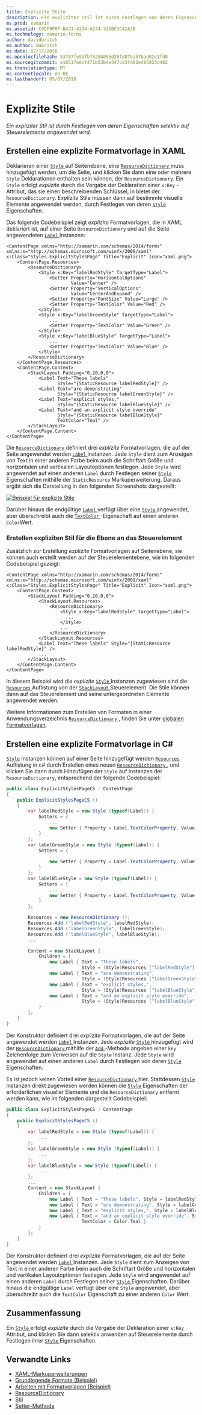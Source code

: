 ```yaml
---
title: Explizite Stile
description: Ein expliziter Stil ist durch Festlegen von deren Eigenschaften selektiv auf Steuerelemente angewendet wird.
ms.prod: xamarin
ms.assetid: C0DF9F8F-B431-4374-A574-325BC3C41A3B
ms.technology: xamarin-forms
author: davidbritch
ms.author: dabritch
ms.date: 02/17/2016
ms.openlocfilehash: 53f87fe9dfbf8284055d28fd87bab7bad02c1fd8
ms.sourcegitcommit: e16517edcf471b53b4e347cd3fd82e485923d482
ms.translationtype: MT
ms.contentlocale: de-DE
ms.lasthandoff: 05/07/2018
---
```

# <a name="explicit-styles"></a>Explizite Stile

_Ein expliziter Stil ist durch Festlegen von deren Eigenschaften selektiv auf Steuerelemente angewendet wird._

## <a name="creating-an-explicit-style-in-xaml"></a>Erstellen eine explizite Formatvorlage in XAML

Deklarieren einer [ `Style` ](https://developer.xamarin.com/api/type/Xamarin.Forms.Style/) auf Seitenebene, eine [ `ResourceDictionary` ](https://developer.xamarin.com/api/type/Xamarin.Forms.ResourceDictionary/) muss hinzugefügt werden, um die Seite, und klicken Sie dann eine oder mehrere `Style` Deklarationen enthalten sein können, der `ResourceDictionary`. Ein `Style` erfolgt *explizite* durch die Vergabe der Deklaration einer `x:Key` -Attribut, das sie einen beschreibenden Schlüssel, in bietet der `ResourceDictionary`. *Explizite* Stile müssen dann auf bestimmte visuelle Elemente angewendet werden, durch Festlegen von deren [ `Style` ](https://developer.xamarin.com/api/property/Xamarin.Forms.VisualElement.Style/) Eigenschaften.

Das folgende Codebeispiel zeigt *explizite* Formatvorlagen, die in XAML deklariert ist, auf einer Seite `ResourceDictionary` und auf die Seite angewendeten [ `Label` ](https://developer.xamarin.com/api/type/Xamarin.Forms.Label/) Instanzen:

```xaml
<ContentPage xmlns="http://xamarin.com/schemas/2014/forms" xmlns:x="http://schemas.microsoft.com/winfx/2009/xaml" x:Class="Styles.ExplicitStylesPage" Title="Explicit" Icon="xaml.png">
    <ContentPage.Resources>
        <ResourceDictionary>
            <Style x:Key="labelRedStyle" TargetType="Label">
                <Setter Property="HorizontalOptions"
                        Value="Center" />
                <Setter Property="VerticalOptions"
                        Value="CenterAndExpand" />
                <Setter Property="FontSize" Value="Large" />
                <Setter Property="TextColor" Value="Red" />
            </Style>
            <Style x:Key="labelGreenStyle" TargetType="Label">
                ...
                <Setter Property="TextColor" Value="Green" />
            </Style>
            <Style x:Key="labelBlueStyle" TargetType="Label">
                ...
                <Setter Property="TextColor" Value="Blue" />
            </Style>
        </ResourceDictionary>
    </ContentPage.Resources>
    <ContentPage.Content>
        <StackLayout Padding="0,20,0,0">
            <Label Text="These labels"
                   Style="{StaticResource labelRedStyle}" />
            <Label Text="are demonstrating"
                   Style="{StaticResource labelGreenStyle}" />
            <Label Text="explicit styles,"
                   Style="{StaticResource labelBlueStyle}" />
            <Label Text="and an explicit style override"
                   Style="{StaticResource labelBlueStyle}"
                   TextColor="Teal" />
        </StackLayout>
    </ContentPage.Content>
</ContentPage>
```

Die [ `ResourceDictionary` ](https://developer.xamarin.com/api/type/Xamarin.Forms.ResourceDictionary/) definiert drei *explizite* Formatvorlagen, die auf der Seite angewendet werden [ `Label` ](https://developer.xamarin.com/api/type/Xamarin.Forms.Label/) Instanzen. Jede `Style` dient zum Anzeigen von Text in einer anderen Farbe beim auch die Schriftart Größe und horizontalen und vertikalen Layoutoptionen festlegen. Jede `Style` wird angewendet auf einen anderen `Label` durch Festlegen seiner [ `Style` ](https://developer.xamarin.com/api/property/Xamarin.Forms.VisualElement.Style/) Eigenschaften mithilfe der `StaticResource` Markuperweiterung. Daraus ergibt sich die Darstellung in den folgenden Screenshots dargestellt:

[![](explicit-images/explicit-styles.png "Beispiel für explizite Stile")](explicit-images/explicit-styles-large.png#lightbox "explizite Formatvorlagen-Beispiel")

Darüber hinaus die endgültige [ `Label` ](https://developer.xamarin.com/api/type/Xamarin.Forms.Label/) verfügt über eine [ `Style` ](https://developer.xamarin.com/api/type/Xamarin.Forms.Style/) angewendet, aber überschreibt auch die [ `TextColor` ](https://developer.xamarin.com/api/property/Xamarin.Forms.Label.TextColor/) -Eigenschaft auf einen anderen `Color`Wert.

### <a name="creating-an-explicit-style-at-the-control-level"></a>Erstellen expliziten Stil für die Ebene an das Steuerelement

Zusätzlich zur Erstellung *explizite* Formatvorlagen auf Seitenebene, sie können auch erstellt werden auf der Steuerelementebene, wie im folgenden Codebeispiel gezeigt:

```xaml
<ContentPage xmlns="http://xamarin.com/schemas/2014/forms" xmlns:x="http://schemas.microsoft.com/winfx/2009/xaml" x:Class="Styles.ExplicitStylesPage" Title="Explicit" Icon="xaml.png">
    <ContentPage.Content>
        <StackLayout Padding="0,20,0,0">
            <StackLayout.Resources>
                <ResourceDictionary>
                    <Style x:Key="labelRedStyle" TargetType="Label">
                      ...
                    </Style>
                    ...
                </ResourceDictionary>
            </StackLayout.Resources>
            <Label Text="These labels" Style="{StaticResource labelRedStyle}" />
            ...
        </StackLayout>
    </ContentPage.Content>
</ContentPage>
```

In diesem Beispiel wird die *explizite* [ `Style` ](https://developer.xamarin.com/api/type/Xamarin.Forms.Style/) Instanzen zugewiesen sind die [ `Resources` ](https://developer.xamarin.com/api/property/Xamarin.Forms.VisualElement.Resources/) Auflistung von der [ `StackLayout` ](https://developer.xamarin.com/api/type/Xamarin.Forms.StackLayout/) Steuerelement. Die Stile können dann auf das Steuerelement und seine untergeordneten Elemente angewendet werden.

Weitere Informationen zum Erstellen von Formaten in einer Anwendungsverzeichnis [ `ResourceDictionary` ](https://developer.xamarin.com/api/type/Xamarin.Forms.ResourceDictionary/), finden Sie unter [globalen Formatvorlagen](~/xamarin-forms/user-interface/styles/application.md).

## <a name="creating-an-explicit-style-in-c35"></a>Erstellen eine explizite Formatvorlage in C&#35;

[`Style`](https://developer.xamarin.com/api/type/Xamarin.Forms.Style/) Instanzen können auf einer Seite hinzugefügt werden [ `Resources` ](https://developer.xamarin.com/api/property/Xamarin.Forms.VisualElement.Resources/) Auflistung in c# durch Erstellen eines neuen [ `ResourceDictionary` ](https://developer.xamarin.com/api/type/Xamarin.Forms.ResourceDictionary/), und klicken Sie dann durch Hinzufügen der `Style` auf Instanzen der `ResourceDictionary`, entsprechend der folgende Codebeispiel:

```csharp
public class ExplicitStylesPageCS : ContentPage
{
    public ExplicitStylesPageCS ()
    {
        var labelRedStyle = new Style (typeof(Label)) {
            Setters = {
                ...
                new Setter { Property = Label.TextColorProperty, Value = Color.Red  }
            }
        };
        var labelGreenStyle = new Style (typeof(Label)) {
            Setters = {
                ...
                new Setter { Property = Label.TextColorProperty, Value = Color.Green }
            }
        };
        var labelBlueStyle = new Style (typeof(Label)) {
            Setters = {
                ...
                new Setter { Property = Label.TextColorProperty, Value = Color.Blue }
            }
        };

        Resources = new ResourceDictionary ();
        Resources.Add ("labelRedStyle", labelRedStyle);
        Resources.Add ("labelGreenStyle", labelGreenStyle);
        Resources.Add ("labelBlueStyle", labelBlueStyle);
        ...

        Content = new StackLayout {
            Children = {
                new Label { Text = "These labels",
                            Style = (Style)Resources ["labelRedStyle"] },
                new Label { Text = "are demonstrating",
                            Style = (Style)Resources ["labelGreenStyle"] },
                new Label { Text = "explicit styles,",
                            Style = (Style)Resources ["labelBlueStyle"] },
                new Label { Text = "and an explicit style override",
                            Style = (Style)Resources ["labelBlueStyle"], TextColor = Color.Teal }
            }
        };
    }
}
```

Der Konstruktor definiert drei *explizite* Formatvorlagen, die auf der Seite angewendet werden [ `Label` ](https://developer.xamarin.com/api/type/Xamarin.Forms.Label/) Instanzen. Jede *explizite* [ `Style` ](https://developer.xamarin.com/api/type/Xamarin.Forms.Style/) hinzugefügt wird der [ `ResourceDictionary` ](https://developer.xamarin.com/api/type/Xamarin.Forms.ResourceDictionary/) mithilfe der [ `Add` ](https://developer.xamarin.com/api/member/Xamarin.Forms.ResourceDictionary.Add/p/System.String/System.Object/) -Methode angeben einer `key` Zeichenfolge zum Verweisen auf die `Style` Instanz. Jede `Style` wird angewendet auf einen anderen `Label` durch Festlegen von deren [ `Style` ](https://developer.xamarin.com/api/property/Xamarin.Forms.VisualElement.Style/) Eigenschaften.

Es ist jedoch keinen Vorteil einer [ `ResourceDictionary` ](https://developer.xamarin.com/api/type/Xamarin.Forms.ResourceDictionary/) hier. Stattdessen [ `Style` ](https://developer.xamarin.com/api/type/Xamarin.Forms.Style/) Instanzen direkt zugewiesen werden können die [ `Style` ](https://developer.xamarin.com/api/property/Xamarin.Forms.VisualElement.Style/) Eigenschaften der erforderlichen visueller Elemente und die `ResourceDictionary` entfernt werden kann, wie im folgenden dargestellt Codebeispiel:

```csharp
public class ExplicitStylesPageCS : ContentPage
{
    public ExplicitStylesPageCS ()
    {
        var labelRedStyle = new Style (typeof(Label)) {
            ...
        };
        var labelGreenStyle = new Style (typeof(Label)) {
            ...
        };
        var labelBlueStyle = new Style (typeof(Label)) {
            ...
        };
        ...
        Content = new StackLayout {
            Children = {
                new Label { Text = "These labels", Style = labelRedStyle },
                new Label { Text = "are demonstrating", Style = labelGreenStyle },
                new Label { Text = "explicit styles,", Style = labelBlueStyle },
                new Label { Text = "and an explicit style override", Style = labelBlueStyle,
                            TextColor = Color.Teal }
            }
        };
    }
}
```

Der Konstruktor definiert drei *explizite* Formatvorlagen, die auf der Seite angewendet werden [ `Label` ](https://developer.xamarin.com/api/type/Xamarin.Forms.Label/) Instanzen. Jede `Style` dient zum Anzeigen von Text in einer anderen Farbe beim auch die Schriftart Größe und horizontalen und vertikalen Layoutoptionen festlegen. Jede `Style` wird angewendet auf einen anderen `Label` durch Festlegen seiner [ `Style` ](https://developer.xamarin.com/api/property/Xamarin.Forms.VisualElement.Style/) Eigenschaften. Darüber hinaus die endgültige `Label` verfügt über eine `Style` angewendet, aber überschreibt auch die `TextColor` Eigenschaft zu einer anderen `Color` Wert.

## <a name="summary"></a>Zusammenfassung

Ein [ `Style` ](https://developer.xamarin.com/api/type/Xamarin.Forms.Style/) erfolgt *explizite* durch die Vergabe der Deklaration einer `x:Key` Attribut, und klicken Sie dann selektiv anwenden auf Steuerelemente durch Festlegen ihrer [ `Style` ](https://developer.xamarin.com/api/property/Xamarin.Forms.VisualElement.Style/) Eigenschaften.



## <a name="related-links"></a>Verwandte Links

- [XAML-Markuperweiterungen](~/xamarin-forms/xaml/xaml-basics/xaml-markup-extensions.md)
- [Grundlegende Formate (Beispiel)](https://developer.xamarin.com/samples/xamarin-forms/UserInterface/Styles/BasicStyles/)
- [Arbeiten mit Formatvorlagen (Beispiel)](https://developer.xamarin.com/samples/xamarin-forms/WorkingWithStyles/)
- [ResourceDictionary](https://developer.xamarin.com/api/type/Xamarin.Forms.ResourceDictionary/)
- [Stil](https://developer.xamarin.com/api/type/Xamarin.Forms.Style/)
- [Setter-Methode](https://developer.xamarin.com/api/type/Xamarin.Forms.Setter/)
